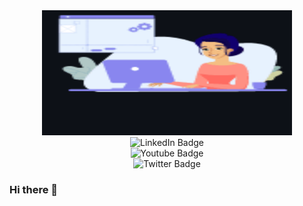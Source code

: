 <div id="header" align="center">
  <img src="./dlf10_BROxHtztMy.gif" width="400" height="200"/>
</div>

<div id="badges" align="center">
  <img src="https://img.shields.io/badge/LinkedIn-blue?style=for-the-badge&logo=linkedin&logoColor=white" alt="LinkedIn Badge"/><br/>
  <img src="https://img.shields.io/badge/YouTube-red?style=for-the-badge&logo=youtube&logoColor=white" alt="Youtube Badge"/><br/>
  <img src="https://img.shields.io/badge/Twitter-blue?style=for-the-badge&logo=twitter&logoColor=white" alt="Twitter Badge"/><br/>
</div>

### Hi there 👋

